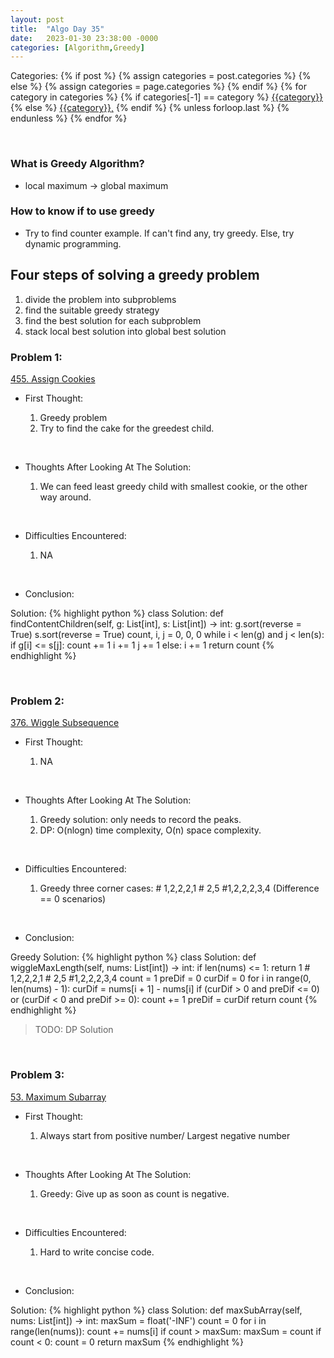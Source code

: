 ```yaml
---
layout: post
title:  "Algo Day 35"
date:   2023-01-30 23:38:00 -0000
categories: [Algorithm,Greedy]
---
```


<div class="post-categories">
  Categories:
  {% if post %}
    {% assign categories = post.categories %}
  {% else %}
    {% assign categories = page.categories %}
  {% endif %}
  {% for category in categories %}
    {% if categories[-1] == category %}
        <a href="{{site.baseurl}}/categories/#{{category|slugize}}">{{category}}</a>
    {% else %}
        <a href="{{site.baseurl}}/categories/#{{category|slugize}}">{{category}},</a>
    {% endif %}
  {% unless forloop.last %}&nbsp;{% endunless %}
  {% endfor %}
</div>

&nbsp;

### What is Greedy Algorithm?

* local maximum -> global maximum

### How to know if to use greedy

* Try to find counter example. If can't find any, try greedy. Else, try dynamic programming.

## Four steps of solving a greedy problem

1. divide the problem into subproblems
2. find the suitable greedy strategy
3. find the best solution for each subproblem
4. stack local best solution into global best solution

### Problem 1:

[455. Assign Cookies](https://leetcode.com/problems/assign-cookies/)

* First Thought:

  1. Greedy problem
  2. Try to find the cake for the greedest child.


&nbsp;

* Thoughts After Looking At The Solution:

  1. We can feed least greedy child with smallest cookie, or the other way around.

&nbsp;

* Difficulties Encountered:

  1. NA

&nbsp;

* Conclusion:

Solution:
  {% highlight python %}
    class Solution:
        def findContentChildren(self, g: List[int], s: List[int]) -> int:
            g.sort(reverse = True)
            s.sort(reverse = True)
            count, i, j = 0, 0, 0
            while i < len(g) and j < len(s):
                if g[i] <= s[j]:
                    count += 1
                    i += 1
                    j += 1
                else:
                    i += 1
            return count
  {% endhighlight %}


&nbsp;

### Problem 2:

[376. Wiggle Subsequence](https://leetcode.com/problems/wiggle-subsequence/)

* First Thought:

  1. NA

&nbsp;

* Thoughts After Looking At The Solution:

  1. Greedy solution: only needs to record the peaks.
  2. DP: O(nlogn) time complexity, O(n) space complexity.

&nbsp;

* Difficulties Encountered:

  1. Greedy three corner cases: # 1,2,2,2,1 # 2,5 #1,2,2,2,3,4 (Difference == 0 scenarios)


&nbsp;

* Conclusion:

Greedy Solution:
  {% highlight python %}
    class Solution:
        def wiggleMaxLength(self, nums: List[int]) -> int:
            if len(nums) <= 1: return 1
            # 1,2,2,2,1
            # 2,5
            #1,2,2,2,3,4
            count = 1
            preDif = 0
            curDif = 0
            for i in range(0, len(nums) - 1):
                curDif = nums[i + 1] - nums[i]
                if (curDif > 0 and preDif <= 0) or (curDif < 0 and preDif >= 0):
                    count += 1
                    preDif = curDif
            return count
  {% endhighlight %}

>TODO: DP Solution


&nbsp;

### Problem 3:

[53. Maximum Subarray](https://leetcode.com/problems/maximum-subarray/)

* First Thought:

  1. Always start from positive number/ Largest negative number

&nbsp;

* Thoughts After Looking At The Solution:

  1. Greedy: Give up as soon as count is negative.

&nbsp;

* Difficulties Encountered:

  1. Hard to write concise code.

&nbsp;

* Conclusion:

Solution:
  {% highlight python %}
    class Solution:
        def maxSubArray(self, nums: List[int]) -> int:
            maxSum = float('-INF')
            count = 0
            for i in range(len(nums)):
                count += nums[i]
                if count > maxSum: maxSum = count
                if count < 0: count = 0
            return maxSum
    {% endhighlight %}

&nbsp;